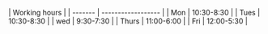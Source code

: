 
| Working hours   |
| ------- | ------------------ |
| Mon  | 10:30-8:30 |
| Tues  | 10:30-8:30 |
| wed  | 9:30-7:30 |
| Thurs | 11:00-6:00 |
| Fri  | 12:00-5:30  |
